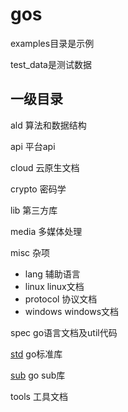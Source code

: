 # gos

examples目录是示例

test_data是测试数据

## 一级目录

ald 算法和数据结构

api 平台api

cloud 云原生文档

crypto 密码学

lib 第三方库

media 多媒体处理

misc 杂项

- lang 辅助语言
- linux linux文档
- protocol 协议文档
- windows windows文档

spec go语言文档及util代码

[std](https://pkg.go.dev/std) go标准库

[sub](https://pkg.go.dev/golang.org/x) go sub库

tools 工具文档
